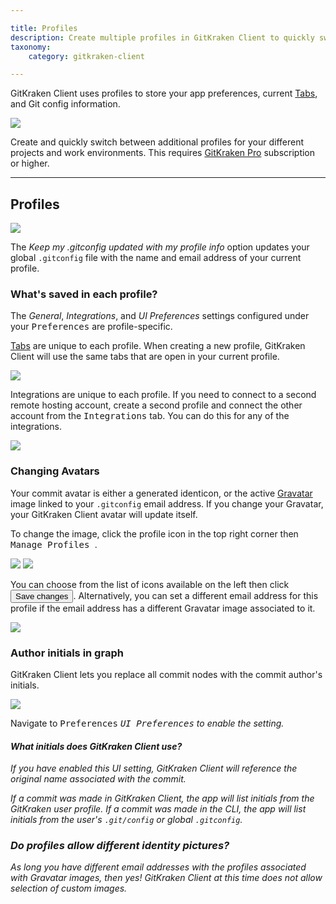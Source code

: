 ```yaml
---

title: Profiles
description: Create multiple profiles in GitKraken Client to quickly switch between repository preferences. Manage different gitconfig settings, repositories, and more!
taxonomy:
    category: gitkraken-client

---
```


GitKraken Client uses profiles to store your app preferences, current [Tabs](/start-here/interface/#tabs), and Git config information.


<img src="/wp-content/uploads/profiles@2x.png" class="img-bordered img-responsive center">

<div class='callout callout--success'>
    <p>Create and quickly switch between additional profiles for your different projects and work environments. This requires <a href="https://www.gitkraken.com/pricing" target="_blank">GitKraken Pro</a> subscription or higher.</p>
</div>

***
## Profiles


<img src="/wp-content/uploads/profiles-preferences@2x.png" class="img-bordered img-responsive center">

The _Keep my .gitconfig updated with my profile info_ option updates your global `.gitconfig` file with the name and email address of your current profile.


### What's saved in each profile?

The _General_, _Integrations_, and _UI Preferences_ settings configured under your <kbd>Preferences</kbd> are profile-specific.  

[Tabs](/start-here/interface/#tabs) are unique to each profile. When creating a new profile, GitKraken Client will use the same tabs that are open in your current profile.

<img src="/wp-content/uploads/switchprofilestabs.gif" class="img-bordered img-responsive center">

Integrations are unique to each profile. If you need to connect to a second remote hosting account, create a second profile and connect the other account from the <kbd>Integrations</kbd> tab. You can do this for any of the integrations.

<img src="/wp-content/uploads/profile-example@2x.png" class="img-bordered img-responsive center">

### Changing Avatars
Your commit avatar is either a generated identicon, or the active [Gravatar](https://gravatar.com) image linked to your <code>.gitconfig</code> email address. If you change your Gravatar, your GitKraken Client avatar will update itself.

To change the image, click the profile icon in the top right corner then <kbd>Manage Profiles <i class='fa fa-caret-right'></i> <i class="fa fa-ellipsis-v" aria-hidden="true"></i></kbd>.

<img src="/wp-content/uploads/edit-profile@2x.png" class="img-bordered img-responsive center">

<img src="/wp-content/uploads/edit-profile-2@2x.png" class="img-bordered img-responsive center">

You can choose from the list of icons available on the left then click <button class='button button--success button--ui button--nolink'>Save changes</span></button>. Alternatively, you can set a different email address for this profile if the email address has a different Gravatar image associated to it.

<img src="/wp-content/uploads/gravatar.png" class="img-bordered img-responsive center">

### Author initials in graph

GitKraken Client lets you replace all commit nodes with the commit author's initials. 

<img src="/wp-content/uploads/author-initials@2x.png" class="img-bordered img-responsive center">

Navigate to <kbd>Preferences</kbd> <i class='fa fa-caret-right'><kbd>UI Preferences</kbd> to enable the setting.

#### What initials does GitKraken Client use?

If you have enabled this UI setting, GitKraken Client will reference the original name associated with the commit.

If a commit was made in GitKraken Client, the app will list initials from the GitKraken user profile. If a commit was made in the CLI, the app will list initials from the user's `.git/config` or global `.gitconfig`.

### Do profiles allow different identity pictures?</p>

As long you have different email addresses with the profiles associated with Gravatar images, then yes! GitKraken Client at this time does not allow selection of custom images.

